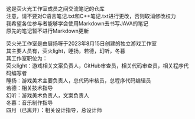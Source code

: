 这是荧火光工作室成员之间交流笔记的仓库<br>
注意，请不要对C语言笔记.txt和C++笔记.txt进行更改，否则取消修改权力<br>
我希望各位参与者能够学会使用Markdown去书写JAVA的笔记<br>
原先的笔记暂不进行Markdown更新  

荧火光工作室是由展扬呀于2023年8月15日创建的独立游戏工作室  
其主要人员有，荧火light，睡扬，若德，幻听，冬暮  
其工作室职位为：  
荧火light：游戏相关文案负责人，GitHub审查员，相关代码审查员，相关程序代码编写者    
睡扬：游戏美术主要负责人，总代码审核员，总程序代码编辑员  
若德：相关技术指导  
幻听：游戏美术负责人，文案负责人  
冬暮：音乐制作指导  
四月（已离开）：相关设计指导，总设计师  
